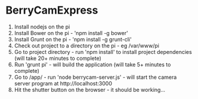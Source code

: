 BerryCamExpress
===============
1. Install nodejs on the pi
2. Install Bower on the pi - 'npm install -g bower'
3. Install Grunt on the pi - 'npm install -g grunt-cli'
4. Check out project to a directory on the pi - eg /var/www/pi
5. Go to project directory - run 'npm install' to install project dependencies (will take 20+ minutes to complete)
6. Run 'grunt pi' - will build the application (will take 5+ minutes to complete)
7. Go to <install-directory>/app/ - run 'node berrycam-server.js' - will start the camera server program at http://localhost:3000
8. Hit the shutter button on the browser - it should be working...


